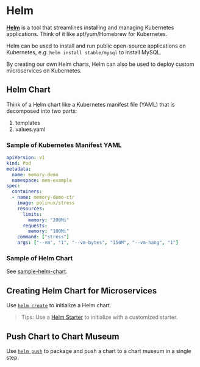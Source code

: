 # Helm
[**Helm**](https://helm.sh) is a tool that streamlines installing and managing Kubernetes applications. Think of it like apt/yum/Homebrew for Kubernetes.

Helm can be used to install and run public open-source applications on Kubernetes, e.g. `helm install stable/mysql` to install MySQL.

By creating our own Helm charts, Helm can also be used to deploy custom microservices on Kubernetes.

## Helm Chart
Think of a Helm chart like a Kubernetes manifest file (YAML) that is decomposed into two parts:
  1. templates
  2. values.yaml

### Sample of Kubernetes Manifest YAML 
```yaml
apiVersion: v1
kind: Pod
metadata:
  name: memory-demo
  namespace: mem-example
spec:
  containers:
  - name: memory-demo-ctr
    image: polinux/stress
    resources:
      limits:
        memory: "200Mi"
      requests:
        memory: "100Mi"
    command: ["stress"]
    args: ["--vm", "1", "--vm-bytes", "150M", "--vm-hang", "1"]
```

### Sample of Helm Chart
See [sample-helm-chart](sample-helm-chart). 

## Creating Helm Chart for Microservices
Use [`helm create`](https://helm.sh/docs/helm/#helm-create) to initialize a Helm chart. 

> Tips: Use a [Helm Starter](../helm-starter) to initialize with a customized starter.

## Push Chart to Chart Museum
Use [`helm push`](https://github.com/chartmuseum/helm-push) to package and push a chart to a chart museum in a single step. 

